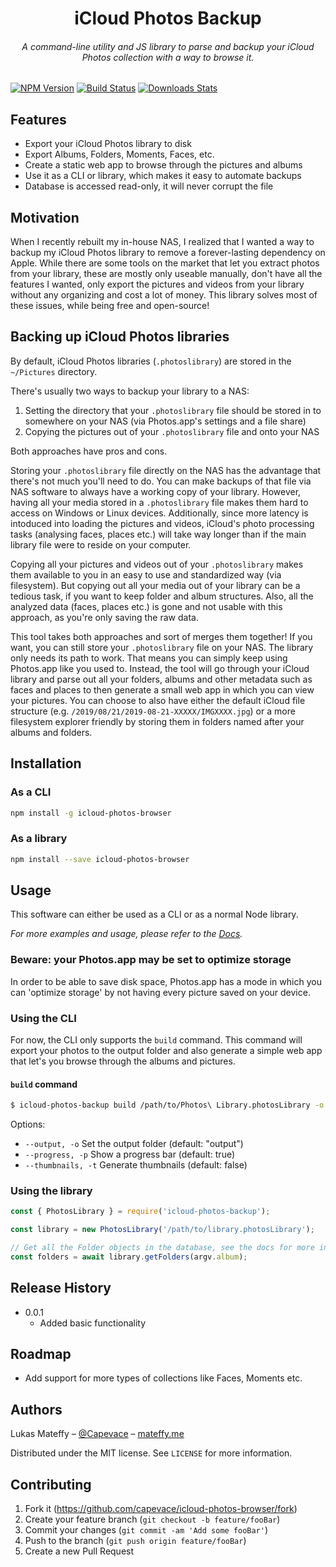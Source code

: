 <h1 align="center">iCloud Photos Backup</h1>

<h6 align="center">A command-line utility and JS library to parse and backup your iCloud Photos collection with a way to browse it.</h6>

[![NPM Version][npm-image]][npm-url]
[![Build Status][travis-image]][travis-url]
[![Downloads Stats][npm-downloads]][npm-url]

## Features

-   Export your iCloud Photos library to disk
-   Export Albums, Folders, Moments, Faces, etc.
-   Create a static web app to browse through the pictures and albums
-   Use it as a CLI or library, which makes it easy to automate backups
-   Database is accessed read-only, it will never corrupt the file

## Motivation

When I recently rebuilt my in-house NAS, I realized that I wanted a way to backup my iCloud Photos library to remove a forever-lasting dependency on Apple. While there are some tools on the market that let you extract photos from your library, these are mostly only useable manually, don't have all the features I wanted, only export the pictures and videos from your library without any organizing and cost a lot of money. This library solves most of these issues, while being free and open-source!

## Backing up iCloud Photos libraries
By default, iCloud Photos libraries (`.photoslibrary`) are stored in the `~/Pictures` directory.

There's usually two ways to backup your library to a NAS:
1. Setting the directory that your `.photoslibrary` file should be stored in to somewhere on your NAS (via Photos.app's settings and a file share)
2. Copying the pictures out of your `.photoslibrary` file and onto your NAS

Both approaches have pros and cons.

Storing your `.photoslibrary` file directly on the NAS has the advantage that there's not much you'll need to do. You can make backups of that file via NAS software to always have a working copy of your library. However, having all your media stored in a `.photoslibrary` file makes them hard to access on Windows or Linux devices. Additionally, since more latency is intoduced into loading the pictures and videos, iCloud's photo processing tasks (analysing faces, places etc.) will take way longer than if the main library file were to reside on your computer.

Copying all your pictures and videos out of your `.photoslibrary` makes them available to you in an easy to use and standardized way (via filesystem). But copying out all your media out of your library can be a tedious task, if you want to keep folder and album structures. Also, all the analyzed data (faces, places etc.) is gone and not usable with this approach, as you're only saving the raw data.

This tool takes both approaches and sort of merges them together! If you want, you can still store your `.photoslibrary` file on your NAS. The library only needs its path to work. That means you can simply keep using Photos.app like you used to.
Instead, the tool will go through your iCloud library and parse out all your folders, albums and other metadata such as faces and places to then generate a small web app in which you can view your pictures. You can choose to also have either the default iCloud file structure (e.g. `/2019/08/21/2019-08-21-XXXXX/IMGXXXX.jpg`) or a more filesystem explorer friendly by storing them in folders named after your albums and folders.

## Installation

### As a CLI

```sh
npm install -g icloud-photos-browser
```

### As a library

```sh
npm install --save icloud-photos-browser
```

## Usage

This software can either be used as a CLI or as a normal Node library.

_For more examples and usage, please refer to the [Docs][docs]._

### Beware: your Photos.app may be set to optimize storage
In order to be able to save disk space, Photos.app has a mode in which you can 'optimize storage' by not having every picture saved on
your device. 

### Using the CLI

For now, the CLI only supports the `build` command. This command will export your photos to the output folder and also generate a simple web app that let's you browse through the albums and pictures.

#### `build` command

```sh
$ icloud-photos-backup build /path/to/Photos\ Library.photosLibrary -o /path/to/output
```

Options:
-	`--output, -o` Set the output folder (default: "output")
-	`--progress, -p` Show a progress bar (default: true)
-	`--thumbnails, -t` Generate thumbnails (default: false)

### Using the library

```js
const { PhotosLibrary } = require('icloud-photos-backup');

const library = new PhotosLibrary('/path/to/library.photosLibrary');

// Get all the Folder objects in the database, see the docs for more information on how to use them
const folders = await library.getFolders(argv.album);
```

## Release History

-   0.0.1
    -   Added basic functionality

## Roadmap

-   Add support for more types of collections like Faces, Moments etc.

## Authors

Lukas Mateffy – [@Capevace](https://twitter.com/capevace) – [mateffy.me](https://mateffy.me)

Distributed under the MIT license. See `LICENSE` for more information.

## Contributing

1. Fork it (<https://github.com/capevace/icloud-photos-browser/fork>)
2. Create your feature branch (`git checkout -b feature/fooBar`)
3. Commit your changes (`git commit -am 'Add some fooBar'`)
4. Push to the branch (`git push origin feature/fooBar`)
5. Create a new Pull Request

[npm-image]: https://img.shields.io/npm/v/icloud-photos-browser.svg?style=flat-square
[npm-url]: https://npmjs.org/package/icloud-photos-browser
[npm-downloads]: https://img.shields.io/npm/dm/icloud-photos-browser.svg?style=flat-square
[travis-image]: https://img.shields.io/travis/dbader/node-datadog-metrics/master.svg?style=flat-square
[travis-url]: https://travis-ci.org/dbader/node-datadog-metrics
[docs]: https://capevace.github.io/icloud-photos-backup
